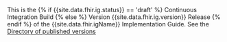 <p id="publish-box">

This is the  {% if {{site.data.fhir.ig.status}} == 'draft' %} Continuous Integration Build {% else %} Version {{site.data.fhir.ig.version}} Release {% endif %} of the {{site.data.fhir.igName}} Implementation Guide.  See the <a href="http://hl7.org/fhir/bulkdata/history.cfml">Directory of published versions</a>

</p>
